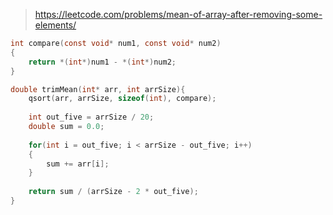 > https://leetcode.com/problems/mean-of-array-after-removing-some-elements/

``` c
int compare(const void* num1, const void* num2)
{
    return *(int*)num1 - *(int*)num2;
}

double trimMean(int* arr, int arrSize){
    qsort(arr, arrSize, sizeof(int), compare);
    
    int out_five = arrSize / 20;
    double sum = 0.0;
    
    for(int i = out_five; i < arrSize - out_five; i++)
    {
        sum += arr[i];
    }
    
    return sum / (arrSize - 2 * out_five);
}
```